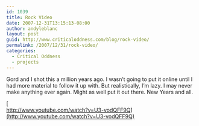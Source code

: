 ```yaml
---
id: 1039
title: Rock Video
date: 2007-12-31T13:15:13-08:00
author: andyleblanc
layout: post
guid: http://www.criticaloddness.com/blog/rock-video/
permalink: /2007/12/31/rock-video/
categories:
  - Critical Oddness
  - projects
---
```

Gord and I shot this a million years ago. I wasn&#8217;t going to put it online until I had more material to follow it up with. But realistically, I&#8217;m lazy. I may never make anything ever again. Might as well put it out there. New Years and all.

[  
http://www.youtube.com/watch?v=U3-vodQFF9Q](http://www.youtube.com/watch?v=U3-vodQFF9Q)
